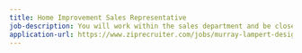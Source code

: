```yaml
---
title: Home Improvement Sales Representative
job-description: You will work within the sales department and be closely involved with our clients from the initial phone call, in-home consultation, through design development and pricing out the out projects. Once the job has started, you will assist the production department to make sure we execute work as sold, answer scope questions, track costs and consult when necessary to ensure the client is completely satisfied.
application-url: https://www.ziprecruiter.com/jobs/murray-lampert-design-build-remodel-f5cbb798/home-improvement-sales-representative-2c3096de?mid={source_board.id}&source=email-candidate-job-alert-prime
---
```

